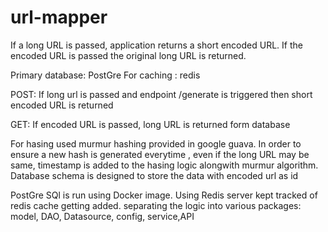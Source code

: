 # url-mapper
If a long URL is passed, application returns a short encoded URL. If the encoded URL is passed the original long URL is returned.

Primary database: PostGre
For caching : redis

POST: If long url is passed and endpoint /generate is triggered then short encoded URL is returned

GET: If encoded URL is passed, long URL is returned form database

For hasing used murmur hashing provided in google guava. 
In order to ensure a new hash is generated everytime , even if the long URL may be same, timestamp is added to the hasing logic alongwith murmur algorithm.
Database schema is designed to store the data with encoded url as id



PostGre SQl is run using Docker image.
Using Redis server kept tracked of redis cache getting added.
separating the logic into various packages: model, DAO, Datasource, config, service,API


